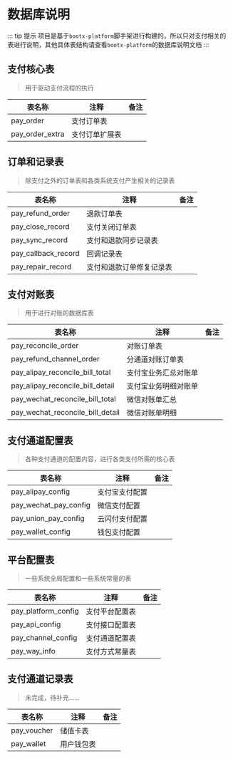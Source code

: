 # 数据库说明
::: tip 提示
项目是基于`bootx-platform`脚手架进行构建的，所以只对支付相关的表进行说明，其他具体表结构请查看`bootx-platform`的数据库说明文档
:::

## 支付核心表

> 用于驱动支付流程的执行

| 表名称               | 注释        | 备注 |
|-------------------|-----------|----|
| pay_order         | 支付订单表     |    |
| pay_order_extra   | 支付订单扩展表   |    |

## 订单和记录表

> 除支付之外的订单表和各类系统支付产生相关的记录表

| 表名称                 | 注释           | 备注 |
|---------------------|--------------|----|
| pay_refund_order    | 退款订单表        |    |
| pay_close_record    | 支付关闭订单表      |    |
| pay_sync_record     | 支付和退款同步记录表   |    |
| pay_callback_record | 回调记录表        |    |
| pay_repair_record   | 支付和退款订单修复记录表 |    |

## 支付对账表

> 用于进行对账的数据库表

| 表名称                              | 注释         | 备注 |
|----------------------------------|------------|----|
| pay_reconcile_order              | 对账订单表      |    |
| pay_refund_channel_order         | 分通道对账订单表   |    |
| pay_alipay_reconcile_bill_total  | 支付宝业务汇总对账单 |    |
| pay_alipay_reconcile_bill_detail | 支付宝业务明细对账单 |    |
| pay_wechat_reconcile_bill_total  | 微信对账单汇总    |    |
| pay_wechat_reconcile_bill_detail | 微信对账单明细    |    |

## 支付通道配置表

> 各种支付通道的配置内容，进行各类支付所需的核心表

| 表名称                   | 注释      | 备注 |
|-----------------------|---------|----|
| pay_alipay_config     | 支付宝支付配置 |    |
| pay_wechat_pay_config | 微信支付配置  |    |
| pay_union_pay_config  | 云闪付支付配置 |    |
| pay_wallet_config     | 钱包支付配置  |    |

## 平台配置表

> 一些系统全局配置和一些系统常量的表

| 表名称                 | 注释      | 备注 |
|---------------------|---------|----|
| pay_platform_config | 支付平台配置表 |    |
| pay_api_config      | 支付接口配置表 |    |
| pay_channel_config  | 支付通道配置表 |    |
| pay_way_info        | 支付方式常量表 |    |

## 支付通道记录表

> 未完成，待补充......

| 表名称      | 注释       | 备注 |
| ----------- | ---------- | ---- |
| pay_voucher | 储值卡表   |      |
| pay_wallet  | 用户钱包表 |      |
